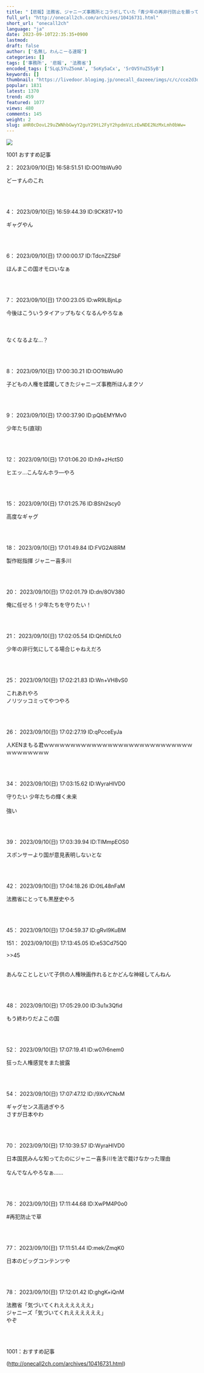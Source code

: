 ```yaml
---
title: "【悲報】法務省、ジャニーズ事務所とコラボしていた「青少年の再非行防止を願っています」 : わんこーる速報！"
full_url: "http://onecall2ch.com/archives/10416731.html"
short_url: "onecall2ch"
language: "ja"
date: 2023-09-10T22:35:35+0900
lastmod: 
draft: false
author: ['名無し わんこーる速報']
categories: []
tags: ['事務所', '悲報', '法務省']
encoded_tags: ['5LqL5YuZ5omA', '5oKy5aCx', '5rOV5YuZ55yB']
keywords: []
thumbnail: "https://livedoor.blogimg.jp/onecall_dazeee/imgs/c/c/cce2d3d9-s.jpg"
popular: 1831
latest: 1370
trend: 459
featured: 1077
views: 480
comments: 145
weight: 2
slug: aHR0cDovL29uZWNhbGwyY2guY29tL2FyY2hpdmVzLzEwNDE2NzMxLmh0bWw=
---
```


![](https://livedoor.blogimg.jp/onecall_dazeee/imgs/c/c/cce2d3d9-s.jpg)

<div> <p class='name2'> 1001 おすすめ記事</p> <p class='name2'>2： 2023/09/10(日) 16:58:51.51 ID:OO1tbWu90</p><p class='onecall'> どーすんのこれ <br><br></p><br> <p class='name2'>4： 2023/09/10(日) 16:59:44.39 ID:9CK817+10</p><p class='onecall'> ギャグやん <br><br></p><br> <p class='name2'>6： 2023/09/10(日) 17:00:00.17 ID:TdcnZZSbF</p><p class='onecall'> ほんまこの国オモロいなぁ <br><br></p><br> <p class='name2'>7： 2023/09/10(日) 17:00:23.05 ID:wR9LBjnLp</p><p class='onecall'> 今後はこういうタイアップもなくなるんやろなぁ <br> <br> <br> <br> なくなるよな…？ <br><br></p><br> <p class='name2'>8： 2023/09/10(日) 17:00:30.21 ID:OO1tbWu90</p><p class='onecall'> 子どもの人権を蹂躙してきたジャニーズ事務所ほんまクソ <br><br></p><br> <p class='name2'>9： 2023/09/10(日) 17:00:37.90 ID:pQbEMYMv0</p><p class='onecall'> 少年たち(直球) <br><br></p><br> <p class='name2'>12： 2023/09/10(日) 17:01:06.20 ID:h9+zHctS0</p><p class='onecall'> ヒエッ…こんなんホラ―やろ <br><br></p><br> <p class='name2'>15： 2023/09/10(日) 17:01:25.76 ID:BShl2scy0</p><p class='onecall'> 高度なギャグ <br><br></p><br> <p class='name2'>18： 2023/09/10(日) 17:01:49.84 ID:FVG2AI8RM</p><p class='onecall'> 製作総指揮 ジャニー喜多川 <br><br></p><br> <p class='name2'>20： 2023/09/10(日) 17:02:01.79 ID:dn/8OV380</p><p class='onecall'> 俺に任せろ！少年たちを守りたい！ <br><br></p><br> <p class='name2'>21： 2023/09/10(日) 17:02:05.54 ID:QhfiDLfc0</p><p class='onecall'> 少年の非行気にしてる場合じゃねえだろ <br><br></p><br> <p class='name2'>25： 2023/09/10(日) 17:02:21.83 ID:Wn+VH8vS0</p><p class='onecall'> これあれやろ <br> ノリツッコミってやつやろ <br><br></p><br> <p class='name2'>26： 2023/09/10(日) 17:02:27.19 ID:qPcceEyJa</p><p class='onecall'> 人KENまもる君ｗｗｗｗｗｗｗｗｗｗｗｗｗｗｗｗｗｗｗｗｗｗｗｗｗｗｗｗｗｗｗｗｗｗｗｗ <br><br></p><br> <p class='name2'>34： 2023/09/10(日) 17:03:15.62 ID:WyraHIVD0</p><p class='onecall'> 守りたい 少年たちの輝く未来 <br> <br> 強い <br><br></p><br> <p class='name2'>39： 2023/09/10(日) 17:03:39.94 ID:TIMmpEOS0</p><p class='onecall'> スポンサーより国が意見表明しないとな <br><br></p><br> <p class='name2'>42： 2023/09/10(日) 17:04:18.26 ID:0tL48nFaM</p><p class='onecall'> 法務省にとっても黒歴史やろ <br><br></p><br> <p class='name2'>45： 2023/09/10(日) 17:04:59.37 ID:gRvI9KuBM</p><p class='name2'>151： 2023/09/10(日) 17:13:45.05 ID:e53Cd75Q0</p><p class='onecall'> <p class='anchor'>>>45</p> <br> あんなことしといて子供の人権映画作れるとかどんな神経してんねん <br><br></p><br> <p class='name2'>48： 2023/09/10(日) 17:05:29.00 ID:3u1x3Qfid</p><p class='onecall'> もう終わりだよこの国 <br><br></p><br> <p class='name2'>52： 2023/09/10(日) 17:07:19.41 ID:w07r6nem0</p><p class='onecall'> 狂った人権感覚をまた披露 <br><br></p><br> <p class='name2'>54： 2023/09/10(日) 17:07:47.12 ID:/9XvYCNxM</p><p class='onecall'> ギャグセンス高過ぎやろ <br> さすが日本やわ <br><br></p><br> <p class='name2'>70： 2023/09/10(日) 17:10:39.57 ID:WyraHIVD0</p><p class='onecall'> 日本国民みんな知ってたのにジャニー喜多川を法で裁けなかった理由 <br> <br> なんでなんやろなぁ…… <br><br></p><br> <p class='name2'>76： 2023/09/10(日) 17:11:44.68 ID:XwPM4P0o0</p><p class='onecall'> #再犯防止で草 <br><br></p><br> <p class='name2'>77： 2023/09/10(日) 17:11:51.44 ID:mek/ZmqK0</p><p class='onecall'> 日本のビッグコンテンツや <br><br></p><br> <p class='name2'>78： 2023/09/10(日) 17:12:01.42 ID:ghgK+iQnM</p><p class='onecall'> 法務省「気づいてくれええええええ」 <br> ジャニーズ「気づいてくれええええええ」 <br> やぞ <br><br></p><br> <p class='name2'>1001：おすすめ記事</p> </div>

(http://onecall2ch.com/archives/10416731.html)
